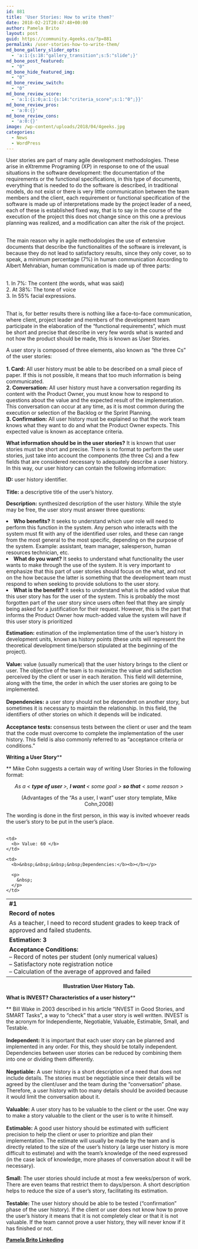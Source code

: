 ```yaml
---
id: 881
title: 'User Stories: How to write them?'
date: 2018-02-21T20:47:48+00:00
author: Pamela Brito
layout: post
guid: https://community.4geeks.co/?p=881
permalink: /user-stories-how-to-write-them/
md_bone_gallery_slider_opts:
  - 'a:1:{s:18:"gallery_transition";s:5:"slide";}'
md_bone_post_featured:
  - "0"
md_bone_hide_featured_img:
  - "0"
md_bone_review_switch:
  - "0"
md_bone_review_score:
  - 'a:1:{i:0;a:1:{s:14:"criteria_score";s:1:"0";}}'
md_bone_review_pros:
  - 'a:0:{}'
md_bone_review_cons:
  - 'a:0:{}'
image: /wp-content/uploads/2018/04/4geeks.jpg
categories:
  - News
  - WordPress
---
```

<span style="font-weight: 400;">User stories are part of many agile development methodologies. These arise in eXtremme Programing (XP) in response to one of the usual situations in the software development: the documentation of the requirements or the functional specifications, in this type of documents, everything that is needed to do the software is described, in traditional models, do not exist or there is very little communication between the team members and the client, each requirement or functional specification of the software is made up of interpretations made by the project leader of a need, each of these is established fixed way, that is to say in the course of the execution of the project this does not change since on this one a previous planning was realized, and a modification can alter the risk of the project. &nbsp;&nbsp;&nbsp;&nbsp;</span>

<span style="font-weight: 400;">The main reason why in agile methodologies the use of extensive documents that describe the functionalities of the software is irrelevant, is because they do not lead to satisfactory results, since they only cover, so to speak, a minimum percentage (7%) in human communication According to Albert Mehrabian, human communication is made up of three parts:</span>

<span style="font-weight: 400;"><br /> 1. In 7%: The content (the words, what was said)<br /> 2. At 38%: The tone of voice<br /> 3. In 55% facial expressions.&nbsp;</span><span style="font-weight: 400;"><br /> </span><span style="font-weight: 400;"><br /> </span>

<span style="font-weight: 400;">That is, for better results there is nothing like a face-to-face communication, where client, project leader and members of the development team participate in the elaboration of the &#8220;functional requirements&#8221;, which must be short and precise that describe in very few words what is wanted and not how the product should be made, this is known as User Stories.</span><span style="font-weight: 400;"><br /> </span>

<span style="font-weight: 400;">A user story is composed of three elements, also known as &#8220;the three Cs&#8221; of the user stories:</span><span style="font-weight: 400;"><br /> </span><span style="font-weight: 400;"><br /> </span>**1. Card:** <span style="font-weight: 400;">All user history must be able to be described on a small piece of paper. If this is not possible, it means that too much information is being communicated.</span><span style="font-weight: 400;"><br /> </span>**2. Conversation:** <span style="font-weight: 400;">All user history must have a conversation regarding its content with the Product Owner, you must know how to respond to questions about the value and the expected result of the implementation. This conversation can occur at any time, as it is most common during the execution or selection of the Backlog or the Sprint Planning.</span><span style="font-weight: 400;"><br /> </span>**3. Confirmation:** <span style="font-weight: 400;">All user history must be explained so that the work team knows what they want to do and what the Product Owner expects. This expected value is known as acceptance criteria.</span><span style="font-weight: 400;"><br /> </span>

**What information should be in the user stories?** <span style="font-weight: 400;">It is known that user stories must be short and precise. There is no format to perform the user stories, just take into account the components (the three Cs) and a few fields that are considered necessary to adequately describe a user history. In this way, our user history can contain the following information:</span><span style="font-weight: 400;"><br /> </span>

**ID:** <span style="font-weight: 400;">user history identifier.</span><span style="font-weight: 400;"><br /> </span> <span style="font-weight: 400;"><br /> </span>**Title:** <span style="font-weight: 400;">a descriptive title of the user&#8217;s history.</span><span style="font-weight: 400;"><br /> </span>

**Description:** <span style="font-weight: 400;">synthesized description of the user history. While the style may be free, the user story must answer three questions: </span>

<li style="font-weight: 400;">
  <span style="font-weight: 400;"><strong>Who benefits?</strong> It seeks to understand which user role will need to perform this function in the system. Any person who interacts with the system must fit with any of the identified user roles, and these can range from the most general to the most specific, depending on the purpose of the system. Example: assistant, team manager, salesperson, human resources technician, etc.</span>
</li>
<li style="font-weight: 400;">
  <span style="font-weight: 400;"><strong> What do you want?</strong> It seeks to understand what functionality the user wants to make through the use of the system. It is very important to emphasize that this part of user stories should focus on the what, and not on the how because the latter is something that the development team must respond to when seeking to provide solutions to the user story.</span>
</li>
<li style="font-weight: 400;">
  <span style="font-weight: 400;"><strong> What is the benefit?</strong> It seeks to understand what is the added value that this user story has for the user of the system. This is probably the most forgotten part of the user story since users often feel that they are simply being asked for a justification for their request. However, this is the part that informs the Product Owner how much-added value the system will have if this user story is prioritized</span>
</li>

**Estimation:** <span style="font-weight: 400;">estimation of the implementation time of the user&#8217;s history in development units, known as history points (these units will represent the theoretical development time/person stipulated at the beginning of the project).</span><span style="font-weight: 400;"><br /> </span> <span style="font-weight: 400;"><br /> </span>**Value:** <span style="font-weight: 400;">value (usually numerical) that the user history brings to the client or user. The objective of the team is to maximize the value and satisfaction perceived by the client or user in each iteration. This field will determine, along with the time, the order in which the user stories are going to be implemented.</span><span style="font-weight: 400;"><br /> </span> <span style="font-weight: 400;"><br /> </span>**Dependencies:** <span style="font-weight: 400;">a user story should not be dependent on another story, but sometimes it is necessary to maintain the relationship. In this field, the identifiers of other stories on which it depends will be indicated.</span><span style="font-weight: 400;"><br /> </span> <span style="font-weight: 400;"><br /> </span>**Acceptance tests:** <span style="font-weight: 400;">consensus tests between the client or user and the team that the code must overcome to complete the implementation of the user history. This field is also commonly referred to as &#8220;acceptance criteria or conditions.&#8221;</span><span style="font-weight: 400;"><br /> </span>

**Writing a User Story****
  
** <span style="font-weight: 400;">Mike Cohn suggests a certain way of writing User Stories in the following format:</span><span style="font-weight: 400;"><br /> </span> 

<p style="text-align: center;">
  <i><span style="font-weight: 400;">As a < </span></i><b><i>type of user </i></b><i><span style="font-weight: 400;">>, </span></i><b><i>I want </i></b><i><span style="font-weight: 400;">< some goal > </span></i><b><i>so that</i></b><i><span style="font-weight: 400;"> < some reason ></span></i>
</p>

<p style="text-align: center;">
  (Advantages of the “As a user, I want” user story template, Mike Cohn,2008)
</p>

 <span style="font-weight: 400;">The wording is done in the first person, in this way is invited whoever reads the user&#8217;s story to be put in the user&#8217;s place.</span><span style="font-weight: 400;"><br /> </span><span style="font-weight: 400;"><br /> </span>

<table>
  <tr>
    <td colspan="3">
      <b>#1</b>
    </td>
  </tr>
  
  <tr>
    <td colspan="3">
      <b>Record of notes</b>
    </td>
  </tr>
  
  <tr>
    <td colspan="3">
      <span style="font-weight: 400;">As a teacher, I need to record student grades to keep track of approved and failed students.</span>
    </td>
  </tr>
  
  <tr>
    <td>
      <b>Estimation: 3</b>
    </td>
    
    <td>
      <b> Value: 60 </b>
    </td>
    
    <td>
      <b>&nbsp;&nbsp;&nbsp;&nbsp;Dependencies:</b><b></b></p> 
      
      <p>
        &nbsp;
      </p>
    </td>
  </tr>
  
  <tr>
    <td colspan="3">
      <b>Acceptance Conditions:</b><b><br /> </b><span style="font-weight: 400;">&#8211; Record of notes per student (only numerical values)</span><span style="font-weight: 400;"><br /> </span><span style="font-weight: 400;">&#8211; Satisfactory note registration notice</span><span style="font-weight: 400;"><br /> </span><span style="font-weight: 400;">&#8211; Calculation of the average of approved and failed</span>
    </td>
  </tr>
</table>

<p style="text-align: center;">
  <b>Illustration User History Tab.</b>
</p>

**What is INVEST? Characteristics of a user history****
  
** <span style="font-weight: 400;">Bill Wake in 2003 described in his article &#8220;INVEST in Good Stories, and SMART Tasks&#8221;, a way to &#8220;check&#8221; that a user story is well written. INVEST is the acronym for Independiente, Negotiable, Valuable, Estimable, Small, and Testable.</span><span style="font-weight: 400;"><br /> </span><span style="font-weight: 400;"><br /> </span>**Independent:** <span style="font-weight: 400;">It is important that each user story can be planned and implemented in any order. For this, they should be totally independent. Dependencies between user stories can be reduced by combining them into one or dividing them differently.</span><span style="font-weight: 400;"><br /> </span><span style="font-weight: 400;"><br /> </span>**Negotiable:** <span style="font-weight: 400;">A user history is a short description of a need that does not include details. The stories must be negotiable since their details will be agreed by the client/user and the team during the &#8220;conversation&#8221; phase. Therefore, a user history with too many details should be avoided because it would limit the conversation about it.</span><span style="font-weight: 400;"><br /> </span><span style="font-weight: 400;"><br /> </span>**Valuable:** <span style="font-weight: 400;">A user story has to be valuable to the client or the user. One way to make a story valuable to the client or the user is to write it himself.</span><span style="font-weight: 400;"><br /> </span><span style="font-weight: 400;"><br /> </span>**Estimable:** <span style="font-weight: 400;">A good user history should be estimated with sufficient precision to help the client or user to prioritize and plan their implementation. The estimate will usually be made by the team and is directly related to the size of the user&#8217;s history (a large user history is more difficult to estimate) and with the team&#8217;s knowledge of the need expressed (in the case lack of knowledge, more phases of conversation about it will be necessary).</span><span style="font-weight: 400;"><br /> </span><span style="font-weight: 400;"><br /> </span>**Small:** <span style="font-weight: 400;">The user stories should include at most a few weeks/person of work. There are even teams that restrict them to days/person. A short description helps to reduce the size of a user&#8217;s story, facilitating its estimation.</span><span style="font-weight: 400;"><br /> </span><span style="font-weight: 400;"><br /> </span>**Testable:** <span style="font-weight: 400;">The user history should be able to be tested (&#8220;confirmation&#8221; phase of the user history). If the client or user does not know how to prove the user&#8217;s history it means that it is not completely clear or that it is not valuable. If the team cannot prove a user history, they will never know if it has finished or not.</span><span style="font-weight: 400;"><br /> </span>

[**Pamela Brito Linkeding**](https://www.google.com/url?q=https://www.linkedin.com/in/britopamela/&sa=D&source=hangouts&ust=1519821387286000&usg=AFQjCNHPRWAPWzcv7na2Cx7WlcdwqTtaHQ)